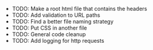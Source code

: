 - TODO: Make a root html file that contains the headers
- TODO: Add validation to URL paths
- TODO: Find a better file naming strategy
- TODO: Put CSS in another file
- TODO: General code cleanup
- TODO: Add logging for http requests

